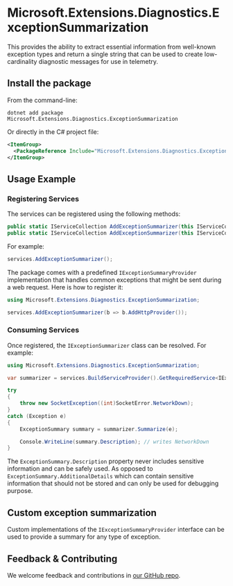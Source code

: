# Microsoft.Extensions.Diagnostics.ExceptionSummarization

This provides the ability to extract essential information from well-known exception types and return a single string that can be used to create low-cardinality diagnostic messages for use in telemetry.

## Install the package

From the command-line:

```console
dotnet add package Microsoft.Extensions.Diagnostics.ExceptionSummarization
```

Or directly in the C# project file:

```xml
<ItemGroup>
  <PackageReference Include="Microsoft.Extensions.Diagnostics.ExceptionSummarization" Version="[CURRENTVERSION]" />
</ItemGroup>
```

## Usage Example

### Registering Services

The services can be registered using the following methods:

```csharp
public static IServiceCollection AddExceptionSummarizer(this IServiceCollection services)
public static IServiceCollection AddExceptionSummarizer(this IServiceCollection services, Action<IExceptionSummarizationBuilder> configure)
```

For example:

```csharp
services.AddExceptionSummarizer();
```

The package comes with a predefined `IExceptionSummaryProvider` implementation that handles common
exceptions that might be sent during a web request. Here is how to register it:

```csharp
using Microsoft.Extensions.Diagnostics.ExceptionSummarization;

services.AddExceptionSummarizer(b => b.AddHttpProvider());
```

### Consuming Services

Once registered, the `IExceptionSummarizer` class can be resolved. For example:

```csharp
using Microsoft.Extensions.Diagnostics.ExceptionSummarization;

var summarizer = services.BuildServiceProvider().GetRequiredService<IExceptionSummarizer>();

try
{
    throw new SocketException((int)SocketError.NetworkDown);
}
catch (Exception e)
{
    ExceptionSummary summary = summarizer.Summarize(e);

    Console.WriteLine(summary.Description); // writes NetworkDown
}
```

The `ExceptionSummary.Description` property never includes sensitive information and can be safely used.
As opposed to `ExceptionSummary.AdditionalDetails` which can contain sensitive information that should not be stored and can only be used for debugging purpose.

## Custom exception summarization

Custom implementations of the `IExceptionSummaryProvider` interface can be used to provide a summary for any type of exception.

## Feedback & Contributing

We welcome feedback and contributions in [our GitHub repo](https://github.com/dotnet/extensions).
